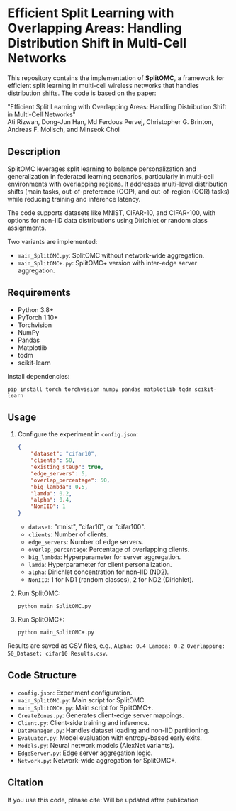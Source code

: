# Efficient Split Learning with Overlapping Areas: Handling Distribution Shift in Multi-Cell Networks

This repository contains the implementation of **SplitOMC**, a framework for efficient split learning in multi-cell wireless networks that handles distribution shifts. The code is based on the paper:

"Efficient Split Learning with Overlapping Areas: Handling Distribution Shift in Multi-Cell Networks"\
Ati Rizwan, Dong-Jun Han, Md Ferdous Pervej, Christopher G. Brinton, Andreas F. Molisch, and Minseok Choi

## Description

SplitOMC leverages split learning to balance personalization and generalization in federated learning scenarios, particularly in multi-cell environments with overlapping regions. It addresses multi-level distribution shifts (main tasks, out-of-preference (OOP), and out-of-region (OOR) tasks) while reducing training and inference latency.

The code supports datasets like MNIST, CIFAR-10, and CIFAR-100, with options for non-IID data distributions using Dirichlet or random class assignments.

Two variants are implemented:

- `main_SplitOMC.py`: SplitOMC without network-wide aggregation.
- `main_SplitOMC+.py`: SplitOMC+ version with inter-edge server aggregation.

## Requirements

- Python 3.8+
- PyTorch 1.10+
- Torchvision
- NumPy
- Pandas
- Matplotlib
- tqdm
- scikit-learn

Install dependencies:

```
pip install torch torchvision numpy pandas matplotlib tqdm scikit-learn
```

## Usage

1. Configure the experiment in `config.json`:

   ```json
   {
       "dataset": "cifar10", 
       "clients": 50, 
       "existing_steup": true,
       "edge_servers": 5, 
       "overlap_percentage": 50, 
       "big_lambda": 0.5, 
       "lamda": 0.2, 
       "alpha": 0.4,
       "NonIID": 1
   }
   ```

   - `dataset`: "mnist", "cifar10", or "cifar100".
   - `clients`: Number of clients.
   - `edge_servers`: Number of edge servers.
   - `overlap_percentage`: Percentage of overlapping clients.
   - `big_lambda`: Hyperparameter for server aggregation.
   - `lamda`: Hyperparameter for client personalization.
   - `alpha`: Dirichlet concentration for non-IID (ND2).
   - `NonIID`: 1 for ND1 (random classes), 2 for ND2 (Dirichlet).

2. Run SplitOMC:

   ```
   python main_SplitOMC.py
   ```

3. Run SplitOMC+:

   ```
   python main_SplitOMC+.py
   ```

Results are saved as CSV files, e.g., `Alpha: 0.4 Lambda: 0.2 Overlapping: 50_Dataset: cifar10 Results.csv`.

## Code Structure

- `config.json`: Experiment configuration.
- `main_SplitOMC.py`: Main script for SplitOMC.
- `main_SplitOMC+.py`: Main script for SplitOMC+.
- `CreateZones.py`: Generates client-edge server mappings.
- `Client.py`: Client-side training and inference.
- `DataManager.py`: Handles dataset loading and non-IID partitioning.
- `Evaluator.py`: Model evaluation with entropy-based early exits.
- `Models.py`: Neural network models (AlexNet variants).
- `EdgeServer.py`: Edge server aggregation logic.
- `Network.py`: Network-wide aggregation for SplitOMC+.

## Citation

If you use this code, please cite: Will be updated after publication

